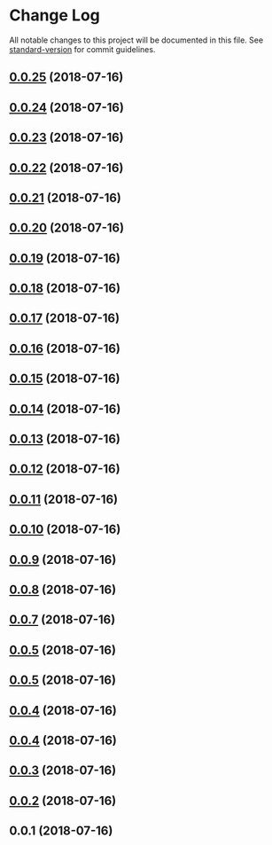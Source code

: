 # Change Log

All notable changes to this project will be documented in this file. See [standard-version](https://github.com/conventional-changelog/standard-version) for commit guidelines.

<a name="0.0.25"></a>
## [0.0.25](/compare/v0.0.3...v0.0.25) (2018-07-16)



<a name="0.0.24"></a>
## [0.0.24](/compare/v0.0.3...v0.0.24) (2018-07-16)



<a name="0.0.23"></a>
## [0.0.23](/compare/v0.0.3...v0.0.23) (2018-07-16)



<a name="0.0.22"></a>
## [0.0.22](/compare/v0.0.3...v0.0.22) (2018-07-16)



<a name="0.0.21"></a>
## [0.0.21](/compare/v0.0.3...v0.0.21) (2018-07-16)



<a name="0.0.20"></a>
## [0.0.20](/compare/v0.0.3...v0.0.20) (2018-07-16)



<a name="0.0.19"></a>
## [0.0.19](/compare/v0.0.3...v0.0.19) (2018-07-16)



<a name="0.0.18"></a>
## [0.0.18](/compare/v0.0.3...v0.0.18) (2018-07-16)



<a name="0.0.17"></a>
## [0.0.17](/compare/v0.0.3...v0.0.17) (2018-07-16)



<a name="0.0.16"></a>
## [0.0.16](/compare/v0.0.3...v0.0.16) (2018-07-16)



<a name="0.0.15"></a>
## [0.0.15](/compare/v0.0.3...v0.0.15) (2018-07-16)



<a name="0.0.14"></a>
## [0.0.14](/compare/v0.0.3...v0.0.14) (2018-07-16)



<a name="0.0.13"></a>
## [0.0.13](/compare/v0.0.3...v0.0.13) (2018-07-16)



<a name="0.0.12"></a>
## [0.0.12](/compare/v0.0.3...v0.0.12) (2018-07-16)



<a name="0.0.11"></a>
## [0.0.11](/compare/v0.0.3...v0.0.11) (2018-07-16)



<a name="0.0.10"></a>
## [0.0.10](/compare/v0.0.3...v0.0.10) (2018-07-16)



<a name="0.0.9"></a>
## [0.0.9](/compare/v0.0.3...v0.0.9) (2018-07-16)



<a name="0.0.8"></a>
## [0.0.8](/compare/v0.0.3...v0.0.8) (2018-07-16)



<a name="0.0.7"></a>
## [0.0.7](/compare/v0.0.3...v0.0.7) (2018-07-16)



<a name="0.0.5"></a>
## [0.0.5](/compare/v0.0.3...v0.0.5) (2018-07-16)



<a name="0.0.5"></a>
## [0.0.5](/compare/v0.0.3...v0.0.5) (2018-07-16)



<a name="0.0.4"></a>
## [0.0.4](/compare/v0.0.3...v0.0.4) (2018-07-16)



<a name="0.0.4"></a>
## [0.0.4](/compare/v0.0.3...v0.0.4) (2018-07-16)



<a name="0.0.3"></a>
## [0.0.3](/compare/v0.0.1...v0.0.3) (2018-07-16)



<a name="0.0.2"></a>
## [0.0.2](/compare/v0.0.1...v0.0.2) (2018-07-16)



<a name="0.0.1"></a>
## 0.0.1 (2018-07-16)
